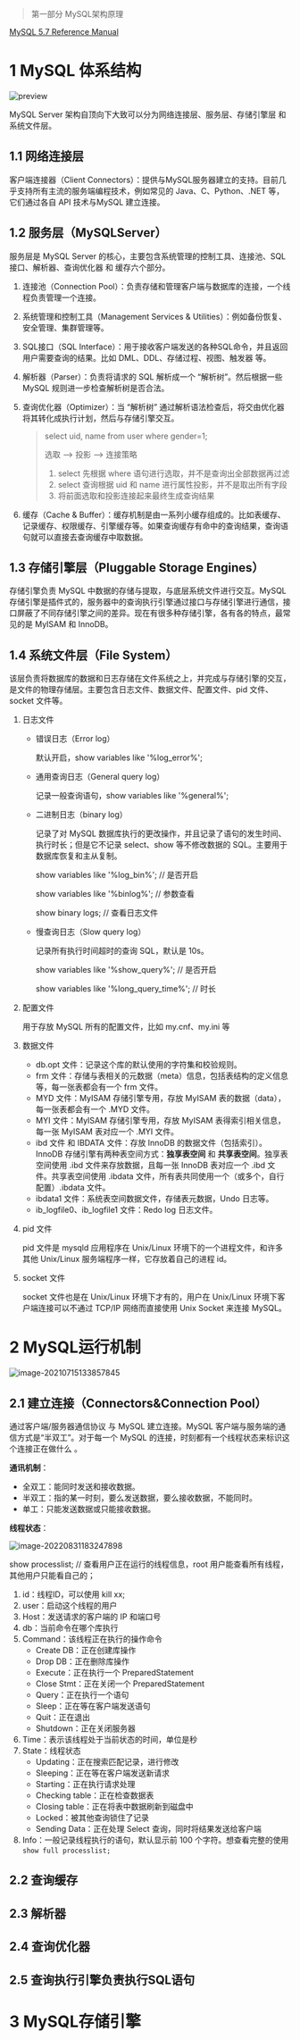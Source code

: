 > 第一部分 MySQL架构原理

[MySQL 5.7 Reference Manual](https://dev.mysql.com/doc/refman/5.7/en/)

# 1 MySQL 体系结构

![preview](assest/view)

MySQL Server 架构自顶向下大致可以分为网络连接层、服务层、存储引擎层 和 系统文件层。

## 1.1 网络连接层

客户端连接器（Client Connectors）：提供与MySQL服务器建立的支持。目前几乎支持所有主流的服务端编程技术，例如常见的 Java、C、Python、.NET 等，它们通过各自 API 技术与MySQL 建立连接。

## 1.2 服务层（MySQLServer）

服务层是 MySQL Server 的核心，主要包含系统管理的控制工具、连接池、SQL接口、解析器、查询优化器 和 缓存六个部分。

1. 连接池（Connection Pool）：负责存储和管理客户端与数据库的连接，一个线程负责管理一个连接。

2. 系统管理和控制工具（Management Services & Utilities）：例如备份恢复、安全管理、集群管理等。

3. SQL接口（SQL Interface）：用于接收客户端发送的各种SQL命令，并且返回用户需要查询的结果。比如 DML、DDL、存储过程、视图、触发器 等。

4. 解析器（Parser）：负责将请求的 SQL 解析成一个 “解析树”。然后根据一些 MySQL 规则进一步检查解析树是否合法。

5. 查询优化器（Optimizer）：当 “解析树” 通过解析语法检查后，将交由优化器将其转化成执行计划，然后与存储引擎交互。

   > select uid, name from user where gender=1;
   >
   > 选取 --> 投影 --> 连接策略
   >
   > 1. select 先根据 where 语句进行选取，并不是查询出全部数据再过滤
   > 2. select 查询根据 uid 和 name 进行属性投影，并不是取出所有字段
   > 3. 将前面选取和投影连接起来最终生成查询结果

6. 缓存（Cache & Buffer）：缓存机制是由一系列小缓存组成的。比如表缓存、记录缓存、权限缓存、引擎缓存等。如果查询缓存有命中的查询结果，查询语句就可以直接去查询缓存中取数据。

## 1.3 存储引擎层（Pluggable Storage Engines）

存储引擎负责 MySQL 中数据的存储与提取，与底层系统文件进行交互。MySQL 存储引擎是插件式的，服务器中的查询执行引擎通过接口与存储引擎进行通信，接口屏蔽了不同存储引擎之间的差异。现在有很多种存储引擎，各有各的特点，最常见的是 MyISAM 和 InnoDB。 

## 1.4 系统文件层（File System）

该层负责将数据库的数据和日志存储在文件系统之上，并完成与存储引擎的交互，是文件的物理存储层。主要包含日志文件、数据文件、配置文件、pid 文件、socket 文件等。

1. 日志文件

   - 错误日志（Error log）

     默认开启，show variables like '%log_error%';

   - 通用查询日志（General query log）

     记录一般查询语句，show variables like '%general%';

   - 二进制日志（binary log）

     记录了对 MySQL 数据库执行的更改操作，并且记录了语句的发生时间、执行时长；但是它不记录 select、show 等不修改数据的 SQL。主要用于数据库恢复和主从复制。

     show variables like '%log_bin%'; // 是否开启

     show variables like '%binlog%'; // 参数查看

     show binary logs; // 查看日志文件

   - 慢查询日志（Slow query log）

     记录所有执行时间超时的查询 SQL，默认是 10s。

     show variables like '%show_query%'; // 是否开启

     show variables like '%long_query_time%'; // 时长

2. 配置文件

   用于存放 MySQL 所有的配置文件，比如 my.cnf、my.ini 等

3. 数据文件

   - db.opt 文件：记录这个库的默认使用的字符集和校验规则。
   - frm 文件：存储与表相关的元数据（meta）信息，包括表结构的定义信息等，每一张表都会有一个 frm 文件。
   - MYD 文件：MyISAM 存储引擎专用，存放 MyISAM 表的数据（data），每一张表都会有一个 .MYD 文件。
   - MYI 文件：MyISAM 存储引擎专用，存放 MyISAM 表得索引相关信息，每一张 MyISAM 表对应一个 .MYI 文件。
   - ibd 文件 和 IBDATA 文件：存放 InnoDB 的数据文件（包括索引）。InnoDB 存储引擎有两种表空间方式：**独享表空间** 和 **共享表空间**。独享表空间使用 .ibd 文件来存放数据，且每一张 InnoDB 表对应一个 .ibd 文件。共享表空间使用 .ibdata 文件，所有表共同使用一个（或多个，自行配置）.ibdata 文件。
   - ibdata1 文件：系统表空间数据文件，存储表元数据，Undo 日志等。
   - ib_logfile0、ib_logfile1 文件：Redo log 日志文件。

4. pid 文件

   pid 文件是 mysqld 应用程序在 Unix/Linux 环境下的一个进程文件，和许多其他 Unix/Linux 服务端程序一样，它存放着自己的进程 id。

5. socket 文件

   socket 文件也是在 Unix/Linux 环境下才有的，用户在 Unix/Linux 环境下客户端连接可以不通过 TCP/IP 网络而直接使用 Unix Socket 来连接 MySQL。

# 2 MySQL运行机制

![image-20210715133857845](assest/image-20210715133857845.png)

## 2.1 建立连接（Connectors&Connection Pool）

通过客户端/服务器通信协议 与 MySQL 建立连接。MySQL 客户端与服务端的通信方式是“半双工”。对于每一个 MySQL 的连接，时刻都有一个线程状态来标识这个连接正在做什么 。

**通讯机制**：

- 全双工：能同时发送和接收数据。
- 半双工：指的某一时刻，要么发送数据，要么接收数据，不能同时。
- 单工：只能发送数据或只能接收数据。



**线程状态**：

![image-20220831183247898](assest/image-20220831183247898.png)

show processlist; // 查看用户正在运行的线程信息，root 用户能查看所有线程，其他用户只能看自己的；

1. id：线程ID，可以使用 kill xx;
2. user：启动这个线程的用户
3. Host：发送请求的客户端的 IP 和端口号
4. db：当前命令在哪个库执行
5. Command：该线程正在执行的操作命令
   - Create DB：正在创建库操作
   - Drop DB：正在删除库操作
   - Execute：正在执行一个 PreparedStatement
   - Close Stmt：正在关闭一个 PreparedStatement
   - Query：正在执行一个语句
   - Sleep：正在等在客户端发送语句
   - Quit：正在退出
   - Shutdown：正在关闭服务器
6. Time：表示该线程处于当前状态的时间，单位是秒
7. State：线程状态
   - Updating：正在搜索匹配记录，进行修改
   - Sleeping：正在等在客户端发送新请求
   - Starting：正在执行请求处理
   - Checking table：正在检查数据表
   - Closing table：正在将表中数据刷新到磁盘中
   - Locked：被其他查询锁住了记录
   - Sending Data：正在处理 Select 查询，同时将结果发送给客户端
8. Info：一般记录线程执行的语句，默认显示前 100 个字符。想查看完整的使用 `show full processlist;`

## 2.2 查询缓存



## 2.3 解析器

## 2.4 查询优化器

## 2.5 查询执行引擎负责执行SQL语句

# 3 MySQL存储引擎

